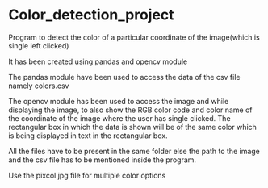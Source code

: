# Color_detection_project
Program to detect the color of a particular coordinate of the image(which is single left clicked)

It has been created using pandas and opencv module

The pandas module have been used to access the data of the csv file namely colors.csv

The opencv module has been used to access the image and while displaying the image, to also show the RGB color code and color name of the coordinate of the image where the user has single clicked. The rectangular box in which the data is shown will be of the same color which is being displayed in text in the rectangular box.

All the files have to be present in the same folder else the path to the image and the csv file has to be mentioned inside the program.

Use the pixcol.jpg file for multiple color options
